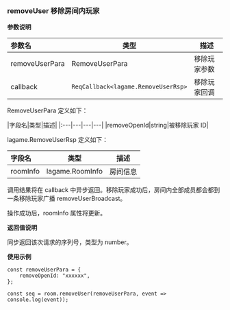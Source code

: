 ### removeUser 移除房间内玩家
**参数说明**

|参数名|类型|描述|
|:---|---|---|
|removeUserPara|RemoveUserPara|移除玩家参数|
|callback|```ReqCallback<lagame.RemoveUserRsp>```|移除玩家回调|

RemoveUserPara 定义如下：

|字段名|类型|描述|
|:---|---|---|---|
|removeOpenId|string|被移除玩家 ID|

lagame.RemoveUserRsp 定义如下：

|字段名|类型|描述|
|:---|---|---|
|roomInfo|lagame.RoomInfo|房间信息|

调用结果将在 callback 中异步返回。移除玩家成功后，房间内全部成员都会都到一条移除玩家广播 removeUserBroadcast。

操作成功后，roomInfo 属性将更新。

**返回值说明**

同步返回该次请求的序列号，类型为 number。

**使用示例**
```
const removeUserPara = {
	removeOpenId: "xxxxxx",
};

const seq = room.removeUser(removeUserPara, event => console.log(event));
```

